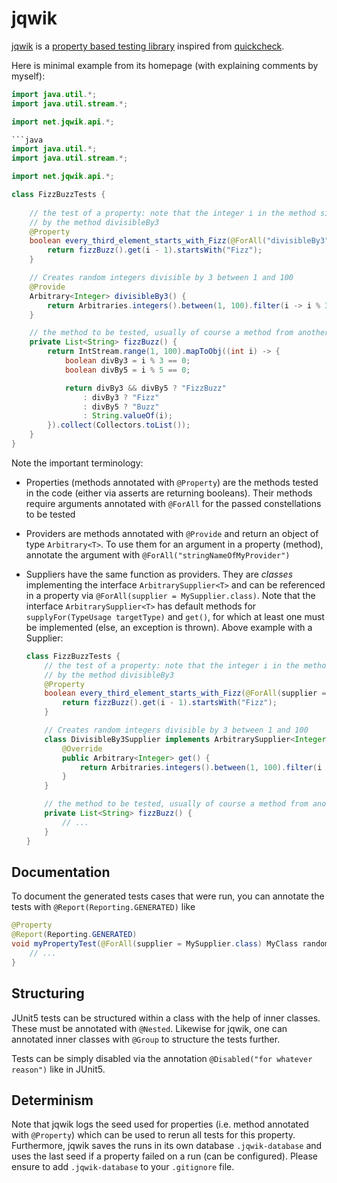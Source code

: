 # jqwik

[jqwik](https://jqwik.net/) is a [property based testing library](https://en.wikipedia.org/wiki/Software_testing#Property_testing) inspired from [quickcheck](https://en.wikipedia.org/wiki/QuickCheck).

Here is minimal example from its homepage (with explaining comments by myself):

```java
import java.util.*;
import java.util.stream.*;

import net.jqwik.api.*;

```java
import java.util.*;
import java.util.stream.*;

import net.jqwik.api.*;

class FizzBuzzTests {
    
    // the test of a property: note that the integer i in the method signature is provided
    // by the method divisibleBy3
    @Property
    boolean every_third_element_starts_with_Fizz(@ForAll("divisibleBy3") int i) {
        return fizzBuzz().get(i - 1).startsWith("Fizz");
    }

    // Creates random integers divisible by 3 between 1 and 100
    @Provide
    Arbitrary<Integer> divisibleBy3() {
        return Arbitraries.integers().between(1, 100).filter(i -> i % 3 == 0);
    }

    // the method to be tested, usually of course a method from another classe
    private List<String> fizzBuzz() {
        return IntStream.range(1, 100).mapToObj((int i) -> {
            boolean divBy3 = i % 3 == 0;
            boolean divBy5 = i % 5 == 0;

            return divBy3 && divBy5 ? "FizzBuzz"
                : divBy3 ? "Fizz"
                : divBy5 ? "Buzz"
                : String.valueOf(i);
        }).collect(Collectors.toList());
    }
}
```

Note the important terminology:

- Properties (methods annotated with `@Property`) are the methods tested in the code (either via asserts are returning booleans). Their methods require arguments annotated with `@ForAll` for the passed constellations to be tested

- Providers are methods annotated with `@Provide` and return an object of type `Arbitrary<T>`. To use them for an argument in a property (method), annotate the argument with `@ForAll("stringNameOfMyProvider")`

- Suppliers have the same function as providers. They are *classes* implementing the interface `ArbitrarySupplier<T>` and can be referenced in a property via `@ForAll(supplier = MySupplier.class)`.
    Note that the interface `ArbitrarySupplier<T>` has default methods for `supplyFor(TypeUsage targetType)` and `get()`, for which at least one must be implemented (else, an exception is thrown).
    Above example with a Supplier:

    ```java
    class FizzBuzzTests {
        // the test of a property: note that the integer i in the method signature is provided
        // by the method divisibleBy3
        @Property
        boolean every_third_element_starts_with_Fizz(@ForAll(supplier = DivisibleBy3Supplier.class) int i) {
            return fizzBuzz().get(i - 1).startsWith("Fizz");
        }

        // Creates random integers divisible by 3 between 1 and 100
        class DivisibleBy3Supplier implements ArbitrarySupplier<Integer>  {
            @Override
            public Arbitrary<Integer> get() {
                return Arbitraries.integers().between(1, 100).filter(i -> i % 3 == 0);
            }
        }

        // the method to be tested, usually of course a method from another classe
        private List<String> fizzBuzz() {
            // ...
        }
    }
    ```

## Documentation

To document the generated tests cases that were run, you can annotate the tests with `@Report(Reporting.GENERATED)` like

```java
@Property
@Report(Reporting.GENERATED)
void myPropertyTest(@ForAll(supplier = MySupplier.class) MyClass random){
    // ...
}
```

## Structuring

JUnit5 tests can be structured within a class with the help of inner classes. These must be annotated with `@Nested`.
Likewise for jqwik, one can annotated inner classes with `@Group` to structure the tests further.

Tests can be simply disabled via the annotation `@Disabled("for whatever reason")` like in JUnit5.

## Determinism

Note that jqwik logs the seed used for properties (i.e. method annotated with `@Property`) which can be used to rerun all tests for this property.
Furthermore, jqwik saves the runs in its own database `.jqwik-database` and uses the last seed if a property failed on a run (can be configured).
Please ensure to add `.jqwik-database` to your `.gitignore` file.
